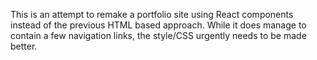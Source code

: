 This is an attempt to remake a portfolio site using React components instead of the previous HTML based approach. While it does manage to contain a few navigation links, the style/CSS urgently needs to be made better. 
